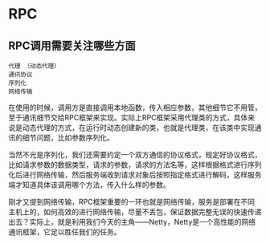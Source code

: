 # RPC
## RPC调用需要关注哪些方面
```
代理 （动态代理）
通讯协议
序列化
网络传输
```
在使用的时候，调用方是直接调用本地函数，传入相应参数，其他细节它不用管，至于通讯细节交给RPC框架来实现。实际上RPC框架采用代理类的方式，具体来说是动态代理的方式，在运行时动态创建新的类，也就是代理类，在该类中实现通讯的细节问题，比如参数序列化。

当然不光是序列化，我们还需要约定一个双方通信的协议格式，规定好协议格式，比如请求参数的数据类型，请求的参数，请求的方法名等，这样根据格式进行序列化后进行网络传输，然后服务端收到请求对象后按照指定格式进行解码，这样服务端才知道具体该调用哪个方法，传入什么样的参数。

刚才又提到网络传输，RPC框架重要的一环也就是网络传输，服务是部署在不同主机上的，如何高效的进行网络传输，尽量不丢包，保证数据完整无误的快速传递出去？实际上，就是利用我们今天的主角——Netty，Netty是一个高性能的网络通讯框架，它足以胜任我们的任务。


